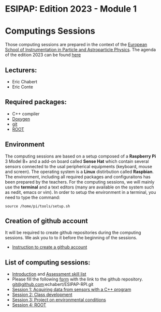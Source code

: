 # ESIPAP: Edition 2023 - Module 1
#   Computings Sessions

Those computing sessions are prepared in the context of the [European School of Instrumentation in Particle and Astroparticle Physics](https://www.esi-archamps.eu/esipap-presentation/).
The agenda of the edition 2023 can be found [here](https://indico.cern.ch/event/1226779/)


## Lecturers:
  - Eric Chabert
  - Eric Conte


## Required packages:
  - C++ compiler
  - [Doxygen](https://www.doxygen.nl/index.html)
  - [git](https://github.com/)
  - [ROOT](https://root.cern.ch/)


## Environment
 
  The computing sessions are based on a setup composed of a **Raspberry Pi** 3 Model B+ and a add-on board called **Sense Hat** which contain several sensors connected to the usal peripherical equipments (keyboard, mouse and screen).
  The operating system is a **Linux** distirbution called **Raspbian**. 
  The environment, including all required packages and configuraitons has been prepared by the teachers.
  For the computing sessions, we will mainly use the **terminal** and a text editors (many are available on the system such as nedit, emacs or vim).
  In order to setup the environment in a terminal, you need to type the command:
  ``` 
  source /home/pi/tools/setup.sh
  ```
	
## Creation of github account

It will be required to create github repositories during the computing sessions.
We ask you to to it before the beginning of the sessions.
  - [Instruction to create a github account](doc/git/GitAccount.md)

## List of computing sessions:
  - [Introduction](sessions/Introduction.pdf) and [Assessment skill list](sessions/assessment_skill_list.pdf)
  - Please fill the following [form](https://docs.google.com/spreadsheets/d/1ssG-T0dRIWDaClu9eo8neTFC3U66KB6rsW3GBtfAtyE/edit?usp=sharing) with the link to the github repository.
  git@github.com:echabert/ESIPAP-RPI.git
  - [Session 1: Acquiring data from sensors with a C++ program](sessions/Session1.md)
  - [Session 2: Class development](sessions/Session2.md)
  - [Session 3: Project on environmental conditions](sessions/Session3.md)
  - [Session 4: ROOT](sessions/Session4.md)


